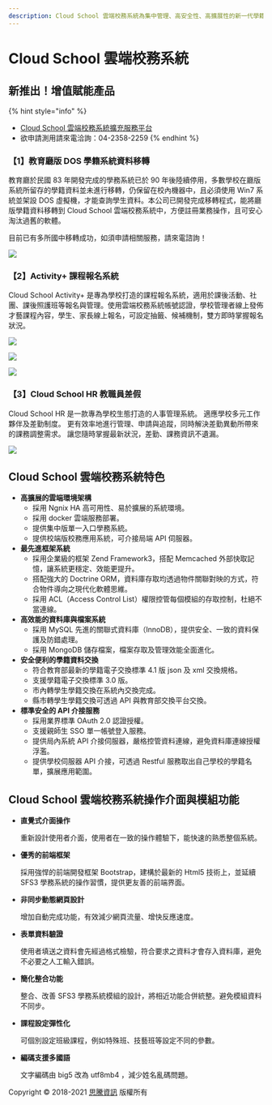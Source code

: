 ```yaml
---
description: Cloud School 雲端校務系統為集中管理、高安全性、高擴展性的新一代學籍管理系統
---
```


# Cloud School 雲端校務系統

## 新推出！增值賦能產品

{% hint style="info" %}
* [Cloud School 雲端校務系統擴充服務平台](https://lihi1.com/Sm0PM)
* 欲申請測用請來電洽詢：04-2358-2259
{% endhint %}

### 【1】教育廳版 DOS 學籍系統資料移轉

教育廳於民國 83 年開發完成的學務系統已於 90 年後陸續停用，多數學校在廳版系統所留存的學籍資料並未進行移轉，仍保留在校內機器中，且必須使用 Win7 系統並架設 DOS 虛擬機，才能查詢學生資料。本公司已開發完成移轉程式，能將廳版學籍資料移轉到 Cloud School 雲端校務系統中，方便註冊業務操作，且可安心淘汰過舊的軟體。

目前已有多所國中移轉成功，如須申請相關服務，請來電諮詢！

![](.gitbook/assets/jiao-yu-ting-ban-yi-zhuan-01.png)

### 【2】Activity+ 課程報名系統

Cloud School Activity+ 是專為學校打造的課程報名系統，適用於課後活動、社團、課後照護班等報名與管理。使用雲端校務系統帳號認證，學校管理者線上發佈才藝課程內容，學生、家長線上報名，可設定抽籤、候補機制，雙方即時掌握報名狀況。

![](.gitbook/assets/cai-yi-bao-ming-01.png)

![](.gitbook/assets/cai-yi-bao-ming-02.png)

![](.gitbook/assets/cai-yi-bao-ming-03%20%281%29.png)

### 【3】Cloud School HR 教職員差假

Cloud School HR 是一款專為學校生態打造的人事管理系統。 適應學校多元工作夥伴及差勤制度。 更有效率地進行管理、申請與追蹤，同時解決差勤異動所帶來的課務調整需求。 讓您隨時掌握最新狀況，差勤、課務資訊不遺漏。

![](.gitbook/assets/fang-an-jia-ge-feature%20%281%29.png)

## Cloud School 雲端校務系統特色

* **高擴展的雲端環境架構**
  * 採用 Ngnix HA 高可用性、易於擴展的系統環境。
  * 採用 docker 雲端服務部署。
  * 提供集中版單一入口學務系統。
  * 提供校端版校務應用系統，可介接局端 API 伺服器。
* **最先進框架系統**
  * 採用企業級的框架 Zend Framework3，搭配 Memcached 外部快取記憶，讓系統更穩定、效能更提升。
  * 搭配強大的 Doctrine ORM，資料庫存取均透過物件關聯對映的方式，符合物件導向之現代化軟體思維。
  * 採用 ACL（Access Control List）權限控管每個模組的存取控制，杜絕不當連線。
* **高效能的資料庫與檔案系統**
  * 採用 MySQL 先進的關聯式資料庫（InnoDB），提供安全、一致的資料保護及防錯處理。
  * 採用 MongoDB 儲存檔案，檔案存取及管理效能全面進化。
* **安全便利的學籍資料交換**
  * 符合教育部最新的學籍電子交換標準 4.1 版 json 及 xml 交換規格。
  * 支援學籍電子交換標準 3.0 版。
  * 市內轉學生學籍交換在系統內交換完成。
  * 縣市轉學生學籍交換可透過 API 與教育部交換平台交換。
* **標準安全的 API 介接服務**
  * 採用業界標準 OAuth 2.0 認證授權。
  * 支援親師生 SSO 單一帳號登入服務。
  * 提供局內系統 API 介接伺服器，嚴格控管資料連線，避免資料庫連線授權浮濫。
  * 提供學校伺服器 API 介接，可透過 Restful 服務取出自己學校的學籍名單，擴展應用範圍。

## Cloud School 雲端校務系統操作介面與模組功能

* **直覺式介面操作**

  重新設計使用者介面，使用者在一致的操作體驗下，能快速的熟悉整個系統。

* **優秀的前端框架**

  採用強悍的前端開發框架 Bootstrap，建構於最新的 Html5 技術上，並延續 SFS3 學務系統的操作習慣，提供更友善的前端界面。

* **非同步動態網頁設計**

  增加自動完成功能，有效減少網頁流量、增快反應速度。

* **表單資料驗證**

  使用者填送之資料會先經過格式檢驗，符合要求之資料才會存入資料庫，避免不必要之人工輸入錯誤。

* **簡化整合功能**

  整合、改善 SFS3 學務系統模組的設計，將相近功能合併統整。避免模組資料不同步。

* **課程設定彈性化**

  可個別設定班級課程，例如特殊班、技藝班等設定不同的參數。

* **編碼支援多國語**

  文字編碼由 big5 改為 utf8mb4 ，減少姓名亂碼問題。



Copyright © 2018-2021 [思騰資訊](https://www.cloudschool.com.tw/) 版權所有

